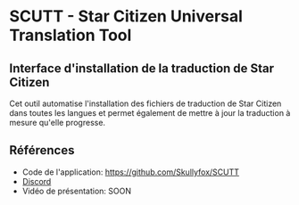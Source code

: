 # SCUTT - Star Citizen Universal Translation Tool

## Interface d'installation de la traduction de Star Citizen

Cet outil automatise l'installation des fichiers de traduction de Star Citizen dans toutes les langues et permet également de mettre à jour la traduction à mesure qu'elle progresse.

## Références
* Code de l'application: https://github.com/Skullyfox/SCUTT
* [Discord](https://discord.gg/aUEEdMdS6j)
* Vidéo de présentation: SOON
 